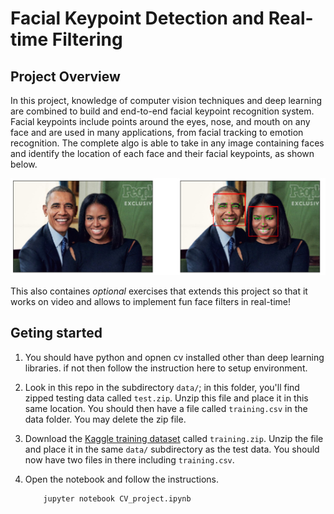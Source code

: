 [//]: # (Image References)

[image1]: ./images/obamas_with_keypoints.png "Facial Keypoint Detection"

# Facial Keypoint Detection and Real-time Filtering

## Project Overview

 In this project, knowledge of computer vision techniques and deep learning are combined to build and end-to-end facial keypoint recognition system. Facial keypoints include points around the eyes, nose, and mouth on any face and are used in many applications, from facial tracking to emotion recognition. The complete algo is able to take in any image containing faces and identify the location of each face and their facial keypoints, as shown below.

![Facial Keypoint Detection][image1]

This also containes *optional* exercises that extends this project so that it works on video and allows to implement fun face filters in real-time!


## Geting started

1. You should have python and opnen cv installed other than deep learning libraries. if not then follow the instruction here to setup environment.

2. Look in this repo in the subdirectory `data/`; in this folder, you'll find zipped testing data called `test.zip`. Unzip this file and place it in this same location. You should then have a file called `training.csv` in the data folder. You may delete the zip file.

3. Download the [Kaggle training dataset](https://www.kaggle.com/c/facial-keypoints-detection/data) called `training.zip`.  Unzip the file and place it in the same `data/` subdirectory as the test data. You should now have two files in there including `training.csv`. 

4. Open the notebook and follow the instructions.
	
	```
		jupyter notebook CV_project.ipynb
	```


